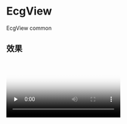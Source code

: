 # EcgView
EcgView common

## 效果
<video id="video" controls="" preload="none" poster="./screenshot/Screenshot_2020-01-13-16-04-24-591_com.qixin.demo.png">
      <source id="mp4" src="./screenshot/screenshot/Screenrecorder-2020-01-13-16-04-36-437.mp4" type="video/mp4"/>
      
![avatar](./screenshot/Screenshot_2020-01-13-16-04-24-591_com.qixin.demo.png)
